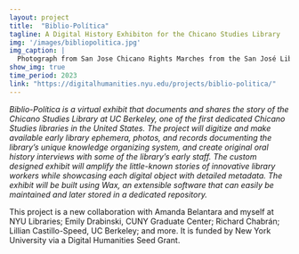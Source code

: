 ```yaml
---
layout: project
title:  "Biblio-Política"
tagline: A Digital History Exhibiton for the Chicano Studies Library 
img: '/images/bibliopolitica.jpg'
img_caption: |
  Photograph from San Jose Chicano Rights Marches from the San José Library. Retrieved from [Wikimedia](https://en.m.wikipedia.org/wiki/File:San_Jose_Chicano_Rights_Marches_California003.jpg).
show_img: true
time_period: 2023
link: "https://digitalhumanities.nyu.edu/projects/biblio-politica/"
---
```


*Biblio-Política is a virtual exhibit that documents and shares the story of the Chicano Studies Library at UC Berkeley, one of the first dedicated Chicano Studies libraries in the United States. The project will digitize and make available early library ephemera, photos, and records documenting the library’s unique knowledge organizing system, and create original oral history interviews with some of the library’s early staff. The custom designed exhibit will amplify the little-known stories of innovative library workers while showcasing each digital object with detailed metadata. The exhibit will be built using Wax, an extensible software that can easily be maintained and later stored in a dedicated repository.*

This project is a new collaboration with Amanda Belantara and myself at NYU Libraries; Emily Drabinski, CUNY Graduate Center; Richard Chabrán; Lillian Castillo-Speed, UC Berkeley; and more. It is funded by New York University via a Digital Humanities Seed Grant.
